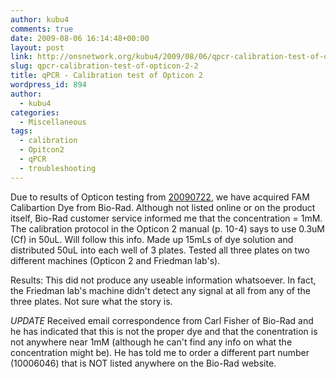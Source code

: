 ```yaml
---
author: kubu4
comments: true
date: 2009-08-06 16:14:48+00:00
layout: post
link: http://onsnetwork.org/kubu4/2009/08/06/qpcr-calibration-test-of-opticon-2-2/
slug: qpcr-calibration-test-of-opticon-2-2
title: qPCR - Calibration test of Opticon 2
wordpress_id: 894
author:
  - kubu4
categories:
  - Miscellaneous
tags:
  - calibration
  - Opitcon2
  - qPCR
  - troubleshooting
---
```


Due to results of Opticon testing from [20090722](/Sam%27s+Working+Notebook+Jun-Aug+2009#sjw20090722), we have acquired FAM Calibartion Dye from Bio-Rad. Although not listed online or on the product itself, Bio-Rad customer service informed me that the concentration = 1mM. The calibration protocol in the Opticon 2 manual (p. 10-4) says to use 0.3uM (Cf) in 50uL. Will follow this info. Made up 15mLs of dye solution and distributed 50uL into each well of 3 plates. Tested all three plates on two different machines (Opticon 2 and Friedman lab's).

Results: This did not produce any useable information whatsoever. In fact, the Friedman lab's machine didn't detect any signal at all from any of the three plates. Not sure what the story is.

_UPDATE_ Received email correspondence from Carl Fisher of Bio-Rad and he has indicated that this is not the proper dye and that the conentration is not anywhere near 1mM (although he can't find any info on what the concentration might be). He has told me to order a different part number (10006046) that is NOT listed anywhere on the Bio-Rad website.
